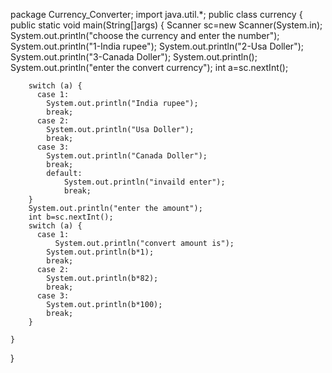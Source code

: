 package Currency_Converter;
import java.util.*;
public class currency {
	public static void main(String[]args) {
		Scanner sc=new Scanner(System.in);
		System.out.println("choose the currency and enter the number");
		System.out.println("1-India rupee");
		System.out.println("2-Usa Doller");
		System.out.println("3-Canada Doller");
		System.out.println();
		System.out.println("enter the convert currency");
		int a=sc.nextInt();
		
		switch (a) {
		  case 1:
		    System.out.println("India rupee");
		    break;
		  case 2:
		    System.out.println("Usa Doller");
		    break;
		  case 3:
		    System.out.println("Canada Doller");
		    break;
		    default:
		    	System.out.println("invaild enter");
		    	break;
		}
		System.out.println("enter the amount");
		int b=sc.nextInt();
		switch (a) {
		  case 1:
			  System.out.println("convert amount is");
		    System.out.println(b*1);
		    break;
		  case 2:
		    System.out.println(b*82);
		    break;
		  case 3:
		    System.out.println(b*100);
		    break;
		}
		
	}
}
